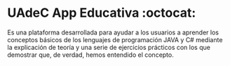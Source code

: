 # UAdeC App Educativa :octocat:

 Es una plataforma desarrollada para ayudar a los usuarios a aprender los conceptos básicos de los lenguajes de programación JAVA y C# mediante la explicación de teoría y una serie de ejercicios prácticos con los que demostrar que, de verdad, hemos entendido el concepto.
